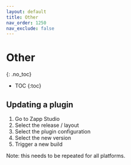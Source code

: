 ```yaml
---
layout: default
title: Other
nav_order: 1250
nav_exclude: false
---
```

# Other
{: .no_toc}

- TOC
{:toc}

## Updating a plugin
1. Go to Zapp Studio
1. Select the release / layout
1. Select the plugin configuration
1. Select the new version 
1. Trigger a new build 

Note: this needs to be repeated for all platforms. 
